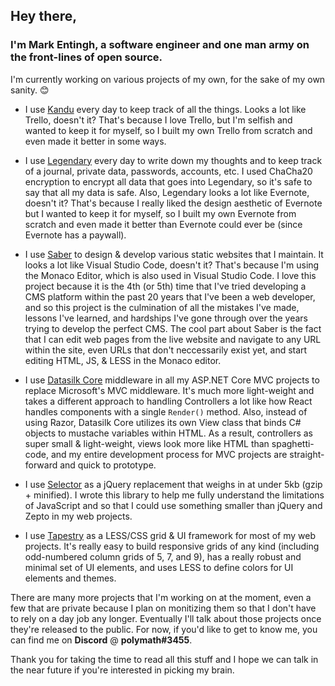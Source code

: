 ## Hey there,

### I'm Mark Entingh, a software engineer and one man army on the front-lines of open source.

I'm currently working on various projects of my own, for the sake of my own sanity. :blush:

* I use [Kandu](https://www.github.com/Datasilk/Kandu) every day to keep track of all the things. Looks a lot like Trello, doesn't it? That's because I love Trello, but I'm selfish and wanted to keep it for myself, so I built my own Trello from scratch and even made it better in some ways.

* I use [Legendary](https://www.github.com/Datasilk/Legendary) every day to write down my thoughts and to keep track of a journal, private data, passwords, accounts, etc. I used ChaCha20 encryption to encrypt all data that goes into Legendary, so it's safe to say that all my data is safe. Also, Legendary looks a lot like Evernote, doesn't it? That's because I really liked the design aesthetic of Evernote but I wanted to keep it for myself, so I built my own Evernote from scratch and even made it better than Evernote could ever be (since Evernote has a paywall).

* I use [Saber](https://www.github.com/Datasilk/Saber) to design & develop various static websites that I maintain. It looks a lot like Visual Studio Code, doesn't it? That's because I'm using the Monaco Editor, which is also used in Visual Studio Code. I love this project because it is the 4th (or 5th) time that I've tried developing a CMS platform within the past 20 years that I've been a web developer, and so this project is the culmination of all the mistakes I've made, lessons I've learned, and hardships I've gone through over the years trying to develop the perfect CMS. The cool part about Saber is the fact that I can edit web pages from the live website and navigate to any URL within the site, even URLs that don't neccessarily exist yet, and start editing HTML, JS, & LESS in the Monaco editor.

* I use [Datasilk Core](https://www.github.com/Datasilk/Core) middleware in all my ASP.NET Core MVC projects to replace Microsoft's MVC middleware. It's much more light-weight and takes a different approach to handling Controllers a lot like how React handles components with a single `Render()` method. Also, instead of using Razor, Datasilk Core utilizes its own View class that binds C# objects to mustache variables within HTML. As a result, controllers as super small & light-weight, views look more like HTML than spaghetti-code, and my entire development process for MVC projects are straight-forward and quick to prototype.

* I use [Selector](https://www.github.com/Websilk/Selector) as a jQuery replacement that weighs in at under 5kb (gzip + minified). I wrote this library to help me fully understand the limitations of JavaScript and so that I could use something smaller than jQuery and Zepto in my web projects.

* I use [Tapestry](https://www.github.com/Websilk/Tapestry) as a LESS/CSS grid & UI framework for most of my web projects. It's really easy to build responsive grids of any kind (including odd-numbered column grids of 5, 7, and 9), has a really robust and minimal set of UI elements, and uses LESS to define colors for UI elements and themes.

There are many more projects that I'm working on at the moment, even a few that are private because I plan on monitizing them so that I don't have to rely on a day job any longer. Eventually I'll talk about those projects once they're released to the public. For now, if you'd like to get to know me, you can find me on **Discord** @ **polymath#3455**.

Thank you for taking the time to read all this stuff and I hope we can talk in the near future if you're interested in picking my brain.

